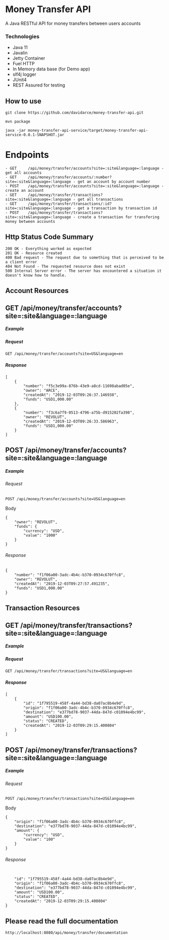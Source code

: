 # Money Transfer API
A Java RESTful API for money transfers between users accounts

### Technologies
- Java 11
- Javalin
- Jetty Container
- Fuel HTTP
- In Memory data base (for Demo app)
- slf4j logger
- JUnit4
- REST Assured for testing

## How to use

```
git clone https://github.com/davidarce/money-transfer-api.git   
```
```
mvn package
```
```
java -jar money-transfer-api-service/target/money-transfer-api-service-0.0.1-SNAPSHOT.jar
```

# Endpoints

```
- GET     /api/money/transfer/accounts?site=:site&language=:language - get all accounts
- GET     /api/money/transfer/accounts/:number?site=:site&language=:language - get an account by account number
- POST    /api/money/transfer/accounts?site=:site&language=:language - create an account
- GET     /api/money/transfer/transactions?site=:site&language=:language - get all transactions
- GET     /api/money/transfer/transactions/:id?site=:site&language=:language - get a transaction by transaction id
- POST    /api/money/transfer/transactions?site=:site&language=:language - create a transaction for transfering money between accounts
```

## Http Status Code Summary

```
200 OK - Everything worked as expected
201 OK - Resource created
400 Bad request - The request due to something that is perceived to be a client error 
404 Not Found - The requested resource does not exist
500 Internal Server error - The server has encountered a situation it doesn't know how to handle.
```

## Account Resources

## GET /api/money/transfer/accounts?site=:site&language=:language

##### Example

##### Request

```
GET /api/money/transfer/accounts?site=US&language=en
```

##### Response
```
[
    {
        "number": "f5c3e99a-876b-43e9-a8cd-11698abad05e",
        "owner": "ARCE",
        "createdAt": "2019-12-03T09:26:37.146938",
        "funds": "USD1,000.00"
    },
    {
        "number": "f3c6a7f9-0513-4796-a75b-d915202fa398",
        "owner": "REVOLUT",
        "createdAt": "2019-12-03T09:26:33.586963",
        "funds": "USD1,000.00"
    }
]
```

## POST /api/money/transfer/accounts?site=:site&language=:language

##### Example

###### Request

```
POST /api/money/transfer/accounts?site=US&language=en
```

Body

```
{
	"owner": "REVOLUT",
	"funds": {
		"currency": "USD",
		"value": "1000"
	}
}
```

###### Response

```
{
    "number": "f1f06a00-3adc-4b4c-b370-0934c670ffc8",
    "owner": "REVOLUT",
    "createdAt": "2019-12-03T09:27:57.491235",
    "funds": "USD1,000.00"
}
```

## Transaction Resources

## GET /api/money/transfer/transactions?site=:site&language=:language

##### Example

##### Request

```
GET /api/money/transfer/transactions?site=US&language=en
```

##### Response
```
[
    {
        "id": "1f795519-458f-4a44-bd38-da07ac8b4e9d",
        "origin": "f1f06a00-3adc-4b4c-b370-0934c670ffc8",
        "destination": "e377bd78-9037-44da-847d-c01094e4bc99",
        "amount": "USD100.00",
        "status": "CREATED",
        "createdAt": "2019-12-03T09:29:15.400804"
    }
]
```

## POST /api/money/transfer/transactions?site=:site&language=:language

##### Example

###### Request

```
POST /api/money/transfer/transactions?site=US&language=en
```

Body

```
{
	"origin": "f1f06a00-3adc-4b4c-b370-0934c670ffc8",
	"destination": "e377bd78-9037-44da-847d-c01094e4bc99",
	"amount": {
		"currency": "USD",
		"value": "100"
	}
}
```

###### Response

```

    "id": "1f795519-458f-4a44-bd38-da07ac8b4e9d",
    "origin": "f1f06a00-3adc-4b4c-b370-0934c670ffc8",
    "destination": "e377bd78-9037-44da-847d-c01094e4bc99",
    "amount": "USD100.00",
    "status": "CREATED",
    "createdAt": "2019-12-03T09:29:15.400804"
}
```

## Please read the full documentation

```
http://localhost:8080/api/money/transfer/documentation
```




